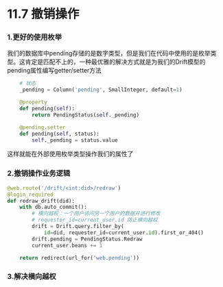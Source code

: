 # 11.7 撤销操作

### 1.更好的使用枚举
我们的数据库中pending存储的是数字类型，但是我们在代码中使用的是枚举类型。这肯定是匹配不上的，一种最优雅的解决方式就是为我们的Drift模型的pending属性编写getter/setter方法
```python
    # 状态
    _pending = Column('pending', SmallInteger, default=1)

    @property
    def pending(self):
        return PendingStatus(self._pending)

    @pending.setter
    def pending(self, status):
        self._pending = status.value
```
这样就能在外部使用枚举类型操作我们的属性了

### 2.撤销操作业务逻辑
```python
@web.route('/drift/<int:did>/redraw')
@login_required
def redraw_drift(did):
    with db.auto_commit():
        # 横向越权：一个用户访问另一个用户的数据并进行修改
        # requester_id=current_user.id 防止横向越权
        drift = Drift.query.filter_by(
            id=did, requester_id=current_user.id).first_or_404()
        drift.pending = PendingStatus.Redraw
        current_user.beans += 1

    return redirect(url_for('web.pending'))
```

### 3.解决横向越权
